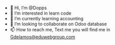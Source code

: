 - 👋 Hi, I’m @Dopps
- 👀 I’m interested in learn code
- 🌱 I’m currently learning accounting
- 💞️ I’m looking to collaborate on Odoo database
- 📫 How to reach me, Text me you will find me in Gdelamos@eduwebgroup.com 

<!---
Doppspass/Doppspass is a ✨ special ✨ repository because its `README.md` (this file) appears on your GitHub profile.
You can click the Preview link to take a look at your changes.
--->

